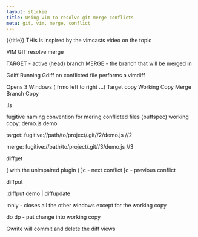 ```yaml
---
layout: stickie
title: Using vim to resolve git merge conflicts
meta: git, vim, merge, conflict
---
```


{{title}}
THis is inspired by the vimcasts video on the topic

VIM GIT resolve merge

TARGET - active (head) branch
MERGE - the branch that will be merged in

Gdiff
Running Gdiff on conflicted file performs a vimdiff

Opens 3 Windows ( frmo left to right ...)
Target copy
Working Copy
Merge Branch Copy

:ls

fugitive naming convention for mering conflicted files
(buffspec)
working copy:
demo.js
demo

target:
fugitive://path/to/project/.git//2/demo.js
//2

merge:
fugitive://path/to/project/.git//3/demo.js
//3

diffget

( with the unimpaired plugin )
]c - next conflict
[c - previous conflict

diffput

:diffput demo | diffupdate

:only - closes all the other windows except for the working copy

do
dp - put change into working copy

Gwrite will commit and delete the diff views

